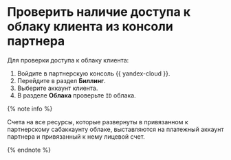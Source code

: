 # Проверить наличие доступа к облаку клиента из консоли партнера

Для проверки доступа к облаку клиента:

1. Войдите в партнерскую консоль {{ yandex-cloud }}.
1. Перейдите в раздел **Биллинг**.
1. Выберите аккаунт клиента.
1. В разделе **Облака** проверьте `ID` облака.

{% note info %}

Счета на все ресурсы, которые развернуты в привязанном к партнерскому сабаккаунту облаке, выставляются на платежный аккаунт партнера и привязанный к нему лицевой счет.

{% endnote %}
